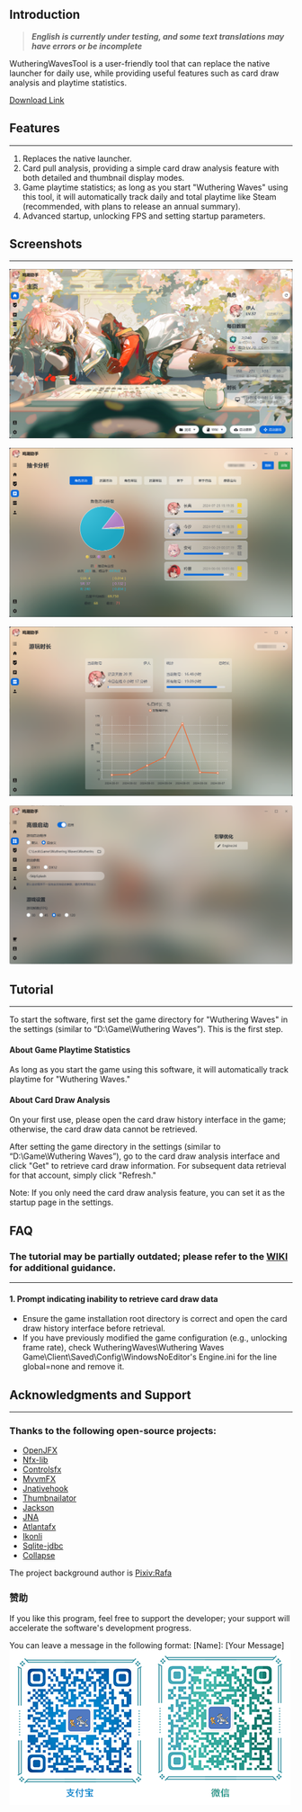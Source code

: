 

## Introduction
> _**English is currently under testing, and some text translations may have errors or be incomplete**_

WutheringWavesTool is a user-friendly tool that can replace the native launcher for daily use, while providing useful features such as card draw analysis and playtime statistics.<br>

[Download Link](https://github.com/leck995/WutheringWavesTool/releases)

## Features
___
1. Replaces the native launcher.
2. Card pull analysis, providing a simple card draw analysis feature with both detailed and thumbnail display modes.
3. Game playtime statistics; as long as you start "Wuthering Waves" using this tool, it will automatically track daily and total playtime like Steam (recommended, with plans to release an annual summary).
4. Advanced startup, unlocking FPS and setting startup parameters.


## Screenshots
***
![image.png](../assets/01.png)

![image.png](./assets/02.png)

![image.png](./assets/03.png)

![image.png](../assets/08.png)

## Tutorial


***
To start the software, first set the game directory for "Wuthering Waves" in the settings (similar to “D:\Game\Wuthering Waves”). This is the first step.

#### About Game Playtime Statistics
As long as you start the game using this software, it will automatically track playtime for "Wuthering Waves."

#### About Card Draw Analysis
On your first use, please open the card draw history interface in the game; otherwise, the card draw data cannot be retrieved.

After setting the game directory in the settings (similar to “D:\Game\Wuthering Waves”), go to the card draw analysis interface and click "Get" to retrieve card draw information. For subsequent data retrieval for that account, simply click "Refresh."

Note: If you only need the card draw analysis feature, you can set it as the startup page in the settings.


## FAQ
### The tutorial may be partially outdated; please refer to the [WIKI](https://github.com/leck995/WutheringWavesTool/wiki) for additional guidance.
***
#### 1. Prompt indicating inability to retrieve card draw data
* Ensure the game installation root directory is correct and open the card draw history interface before retrieval.
* If you have previously modified the game configuration (e.g., unlocking frame rate), check WutheringWaves\Wuthering Waves Game\Client\Saved\Config\WindowsNoEditor's Engine.ini for the line global=none and remove it.

## Acknowledgments and Support
***
### Thanks to the following open-source projects:
* [OpenJFX](https://openjfx.io/)
* [Nfx-lib](https://github.com/xdsswar/nfx-lib)
* [Controlsfx](https://github.com/controlsfx/controlsfx)
* [MvvmFX](https://github.com/sialcasa/mvvmFX)
* [Jnativehook](https://github.com/kwhat/jnativehook)
* [Thumbnailator](https://github.com/coobird/thumbnailator)
* [Jackson](https://github.com/FasterXML/jackson)
* [JNA](https://github.com/java-native-access/jna)
* [Atlantafx](https://github.com/mkpaz/atlantafx)
* [Ikonli](https://github.com/kordamp/ikonli)
* [Sqlite-jdbc](https://github.com/xerial/sqlite-jdbc)
* [Collapse](https://github.com/CollapseLauncher/Collapse)

The project background author is [Pixiv:Rafa](https://www.pixiv.net/artworks/120767239)

### 赞助
If you like this program, feel free to support the developer; your support will accelerate the software's development progress.

You can leave a message in the following format: [Name]: [Your Message]
![image.png](./assets/99.png)
